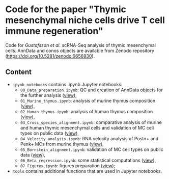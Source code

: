 # Code for the paper "Thymic mesenchymal niche cells drive T cell immune regeneration"

Code for *Gustafsson et al.* scRNA-Seq analysis of thymic mesenchymal cells. AnnData and conos objects are available from Zenodo repository (https://doi.org/10.5281/zenodo.6656930).

## Content
- `ipynb_notebooks` contains .ipynb Jupyter notebooks:
  - `00_Data_preparation.ipynb`: QC and creation of AnnData objects for the further analysis ([view](https://nbviewer.org/github/kharchenkolab/thymus-mesenchyme/blob/main/ipynb_notebooks/00_Data_preparation.ipynb)),
  - `01_Murine_thymus.ipynb`: analysis of murine thymus composition ([view](https://nbviewer.org/github/kharchenkolab/thymus-mesenchyme/blob/main/ipynb_notebooks/01_Murine_thymus.ipynb)),
  - `02_Human_thymus.ipynb`: analysis of human thymus composition ([view](https://nbviewer.org/github/kharchenkolab/thymus-mesenchyme/blob/main/ipynb_notebooks/02_Human_thymus.ipynb)),
  - `03_Cross_species_alignment.ipynb`: comparative analysis of murine and human thymic mesenchymal cells and validation of MC cell types on public data ([view](https://nbviewer.org/github/kharchenkolab/thymus-mesenchyme/blob/main/ipynb_notebooks/03_Cross_species_alignment.ipynb)),
  - `04_Velocity_analysis.ipynb`: RNA velocity analysis of Postn+ and Penk+ MCs from murine thymus ([view](https://nbviewer.org/github/kharchenkolab/thymus-mesenchyme/blob/main/ipynb_notebooks/04_Velocity_analysis.ipynb)),
  - `05_Bornstein_alignment.ipynb`: validation of MC cell types on public data ([view](https://nbviewer.org/github/kharchenkolab/thymus-mesenchyme/blob/main/ipynb_notebooks/05_Bornstein_alignment.ipynb)),
  - `06_Beta_regression.ipynb`: some statistical computations ([view](https://nbviewer.org/github/kharchenkolab/thymus-mesenchyme/blob/main/ipynb_notebooks/06_Beta_regression.ipynb)),
  - `07_Figures.ipynb`: figures preparation ([view](https://nbviewer.org/github/kharchenkolab/thymus-mesenchyme/blob/main/ipynb_notebooks/07_Figures.ipynb));
- `tools` contains additional functions that are used in Jupyter notebooks.
